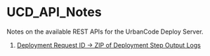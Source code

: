 # UCD_API_Notes
Notes on the available REST APIs for the UrbanCode Deploy Server. 

1. [Deployment Request ID -> ZIP of Deployment Step Output Logs](DeployRequestID_To_FullTraceLogs.md)
